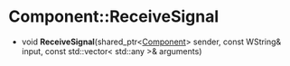 # Component::ReceiveSignal

- void **ReceiveSignal**(shared_ptr<[Component](Component.md)\> sender, const WString& input, const std::vector< std::any \>& arguments)
  
  
